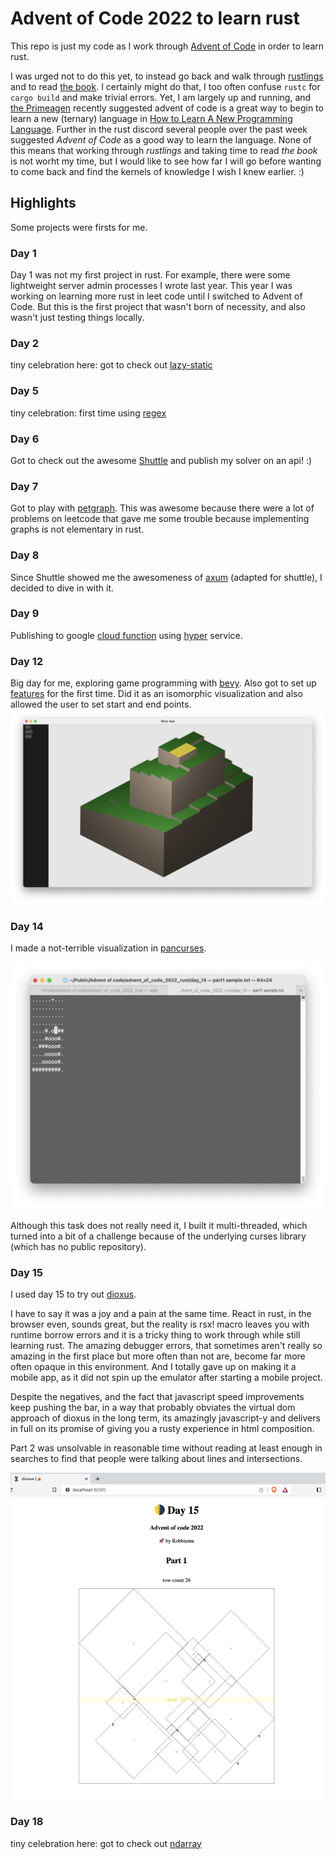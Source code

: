 # Advent of Code 2022 to learn rust
This repo is just my code as I work through [Advent of Code](https://adventofcode.com/) in order to learn rust.

I was urged not to do this yet, to instead go back and walk through [rustlings](https://github.com/rust-lang/rustlings) and to read [the book](https://www.rust-lang.org/learn). I certainly might do that, I too often confuse `rustc` for `cargo build` and make trivial errors. Yet, I am largely up and running, and [the Primeagen](https://github.com/ThePrimeagen) recently suggested advent of code is a great way to begin to learn a new (ternary) language in [How to Learn A New Programming Language](https://youtu.be/E8cM12jRH7k). Further in the rust discord several people over the past week suggested _Advent of Code_ as a good way to learn the language. None of this means that working through _rustlings_ and taking time to read _the book_ is not worht my time, but I would like to see how far I will go before wanting to come back and find the kernels of knowledge I wish I knew earlier. :)

## Highlights

Some projects were firsts for me.

### Day 1

Day 1 was not my first project in rust. For example, there were some lightweight server admin processes I wrote last year. This year I was working on learning more rust in leet code until I switched to Advent of Code. But this is the first project that wasn't born of necessity, and also wasn't just testing things locally.

### Day 2

tiny celebration here: got to check out [lazy-static](https://github.com/rust-lang-nursery/lazy-static.rs)

### Day 5

tiny celebration: first time using [regex](https://github.com/rust-lang/regex)

### Day 6

Got to check out the awesome [Shuttle](https://www.shuttle.rs/) and publish my solver on an api! :)

### Day 7

Got to play with [petgraph](https://github.com/petgraph/petgraph). This was awesome because there were a lot of problems on leetcode that gave me some trouble because implementing graphs is not elementary in rust.

### Day 8

Since Shuttle showed me the awesomeness of [axum](https://github.com/tokio-rs/axum) (adapted for shuttle), I decided to dive in with it.

### Day 9

Publishing to google [cloud function](https://cloud.google.com/run/docs/quickstarts/build-and-deploy/deploy-service-other-languages) using [hyper](https://github.com/hyperium/hyper) service.

### Day 12

Big day for me, exploring game programming with [bevy](https://bevyengine.org/). Also got to set up [features](https://doc.rust-lang.org/cargo/reference/features.html) for the first time. Did it as an isomorphic visualization and also allowed the user to set start and end points.
![screenshot](assets/day_12.png)

### Day 14

I made a not-terrible visualization in [pancurses](https://github.com/ihalila/pancurses).

![screenshot](assets/day_14.png)

Although this task does not really need it, I built it multi-threaded, which turned into a bit of a challenge because of the underlying curses library (which has no public repository).

### Day 15

I used day 15 to try out [dioxus](https://dioxuslabs.com/). 

I have to say it was a joy and a pain at the same time. React in rust, in the browser even, sounds great, but the reality is rsx! macro leaves you with runtime borrow errors and it is a tricky thing to work through while still learning rust. The amazing debugger errors, that sometimes aren't really so amazing in the first place but more often than not are, become far more often opaque in this environment. And I totally gave up on making it a mobile app, as it did not spin up the emulator after starting a mobile project.

Despite the negatives, and the fact that javascript speed improvements keep pushing the bar, in a way that probably obviates the virtual dom approach of dioxus in the long term, its amazingly javascript-y and delivers in full on its promise of giving you a rusty experience in html composition.

Part 2 was unsolvable in reasonable time without reading at least enough in searches to find that people were talking about lines and intersections.

![screenshot](assets/day_15.png)

### Day 18

tiny celebration here: got to check out [ndarray](https://github.com/ndarray/ndarray)